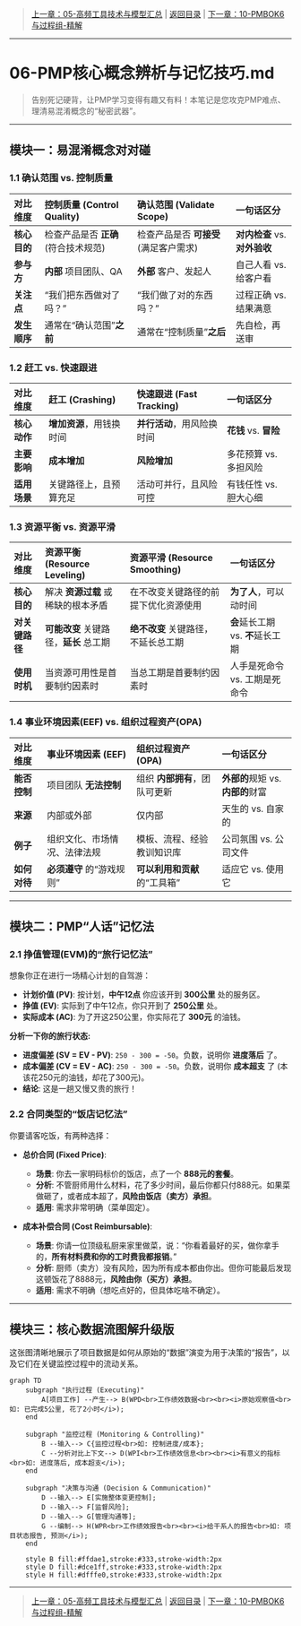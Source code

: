 > [上一章：05-高频工具技术与模型汇总](05-高频工具技术与模型汇总.md) | [返回目录](../README.md) | [下一章：10-PMBOK6与过程组-精解](10-PMBOK6与过程组-精解.md)

---
# 06-PMP核心概念辨析与记忆技巧.md

> 告别死记硬背，让PMP学习变得有趣又有料！本笔记是您攻克PMP难点、理清易混淆概念的“秘密武器”。

---

## 模块一：易混淆概念对对碰

### 1.1 确认范围 vs. 控制质量

| 对比维度 | **控制质量 (Control Quality)** | **确认范围 (Validate Scope)** | 一句话区分 |
| :--- | :--- | :--- | :--- |
| **核心目的** | 检查产品是否 **正确** (符合技术规范) | 检查产品是否 **可接受** (满足客户需求) | **对内检查** vs. **对外验收** |
| **参与方** | **内部** 项目团队、QA | **外部** 客户、发起人 | 自己人看 vs. 给客户看 |
| **关注点** | “我们把东西做对了吗？” | “我们做了对的东西吗？” | 过程正确 vs. 结果满意 |
| **发生顺序** | 通常在“确认范围”**之前** | 通常在“控制质量”**之后** | 先自检，再送审 |

### 1.2 赶工 vs. 快速跟进

| 对比维度 | **赶工 (Crashing)** | **快速跟进 (Fast Tracking)** | 一句话区分 |
| :--- | :--- | :--- | :--- |
| **核心动作** | **增加资源**，用钱换时间 | **并行活动**，用风险换时间 | **花钱** vs. **冒险** |
| **主要影响** | **成本增加** | **风险增加** | 多花预算 vs. 多担风险 |
| **适用场景** | 关键路径上，且预算充足 | 活动可并行，且风险可控 | 有钱任性 vs. 胆大心细 |

### 1.3 资源平衡 vs. 资源平滑

| 对比维度 | **资源平衡 (Resource Leveling)** | **资源平滑 (Resource Smoothing)** | 一句话区分 |
| :--- | :--- | :--- | :--- |
| **核心目的** | 解决 **资源过载** 或稀缺的根本矛盾 | 在不改变关键路径的前提下优化资源使用 | **为了人**，可以动时间 |
| **对关键路径** | **可能改变** 关键路径，**延长** 总工期 | **绝不改变** 关键路径，不延长总工期 | **会**延长工期 vs. **不**延长工期 |
| **使用时机** | 当资源可用性是首要制约因素时 | 当总工期是首要制约因素时 | 人手是死命令 vs. 工期是死命令 |

### 1.4 事业环境因素(EEF) vs. 组织过程资产(OPA)

| 对比维度 | **事业环境因素 (EEF)** | **组织过程资产 (OPA)** | 一句话区分 |
| :--- | :--- | :--- | :--- |
| **能否控制** | 项目团队 **无法控制** | 组织 **内部拥有**，团队可更新 | **外部的**规矩 vs. **内部的**财富 |
| **来源** | 内部或外部 | 仅内部 | 天生的 vs. 自家的 |
| **例子** | 组织文化、市场情况、法律法规 | 模板、流程、经验教训知识库 | 公司氛围 vs. 公司文件 |
| **如何对待** | **必须遵守** 的“游戏规则” | **可以利用和贡献** 的“工具箱” | 适应它 vs. 使用它 |

---

## 模块二：PMP“人话”记忆法

### 2.1 挣值管理(EVM)的“旅行记忆法”

想象你正在进行一场精心计划的自驾游：

- **计划价值 (PV)**: 按计划，**中午12点** 你应该开到 **300公里** 处的服务区。
- **挣值 (EV)**: 实际到了中午12点，你只开到了 **250公里** 处。
- **实际成本 (AC)**: 为了开这250公里，你实际花了 **300元** 的油钱。

**分析一下你的旅行状态:**
- **进度偏差 (SV = EV - PV)**: `250 - 300 = -50`。负数，说明你 **进度落后** 了。
- **成本偏差 (CV = EV - AC)**: `250 - 300 = -50`。负数，说明你 **成本超支** 了 (本该花250元的油钱，却花了300元)。
- **结论**: 这是一趟又慢又贵的旅行！

### 2.2 合同类型的“饭店记忆法”

你要请客吃饭，有两种选择：

- **总价合同 (Fixed Price)**:
  - **场景**: 你去一家明码标价的饭店，点了一个 **888元的套餐**。
  - **分析**: 不管厨师用什么材料，花了多少时间，最后你都只付888元。如果菜做砸了，或者成本超了，**风险由饭店（卖方）承担**。
  - **适用**: 需求非常明确（菜单固定）。

- **成本补偿合同 (Cost Reimbursable)**:
  - **场景**: 你请一位顶级私厨来家里做菜，说：“你看着最好的买，做你拿手的，**所有材料费和你的工时费我都报销**。”
  - **分析**: 厨师（卖方）没有风险，因为所有成本都由你出。但你可能最后发现这顿饭花了8888元，**风险由你（买方）承担**。
  - **适用**: 需求不明确（想吃点好的，但具体吃啥不确定）。

---

## 模块三：核心数据流图解升级版

这张图清晰地展示了项目数据是如何从原始的“数据”演变为用于决策的“报告”，以及它们在关键监控过程中的流动关系。

```mermaid
graph TD
    subgraph "执行过程 (Executing)"
        A[项目工作] --产生--> B(WPD<br>工作绩效数据<br><br><i>原始观察值<br>如: 已完成5公里, 花了2小时</i>);
    end

    subgraph "监控过程 (Monitoring & Controlling)"
        B --输入--> C{监控过程<br>如: 控制进度/成本};
        C --分析对比上下文--> D(WPI<br>工作绩效信息<br><br><i>有意义的指标<br>如: 进度落后, 成本超支</i>);
    end

    subgraph "决策与沟通 (Decision & Communication)"
        D --输入--> E[实施整体变更控制];
        D --输入--> F[监督风险];
        D --输入--> G[管理沟通等];
        G --编制--> H(WPR<br>工作绩效报告<br><br><i>给干系人的报告<br>如: 项目状态报告, 预测</i>);
    end

    style B fill:#ffdae1,stroke:#333,stroke-width:2px
    style D fill:#dce1ff,stroke:#333,stroke-width:2px
    style H fill:#dfffe0,stroke:#333,stroke-width:2px
```

---
> [上一章：05-高频工具技术与模型汇总](05-高频工具技术与模型汇总.md) | [返回目录](../README.md) | [下一章：10-PMBOK6与过程组-精解](10-PMBOK6与过程组-精解.md)
